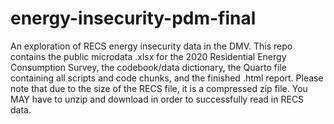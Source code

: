 # energy-insecurity-pdm-final
An exploration of RECS energy insecurity data in the DMV. This repo contains the public microdata .xlsx for the 2020 Residential Energy Consumption Survey, the codebook/data dictionary, the Quarto file containing all scripts and code chunks, and the finished .html report. Please note that due to the size of the RECS file, it is a compressed zip file. You MAY have to unzip and download in order to successfully read in RECS data. 

